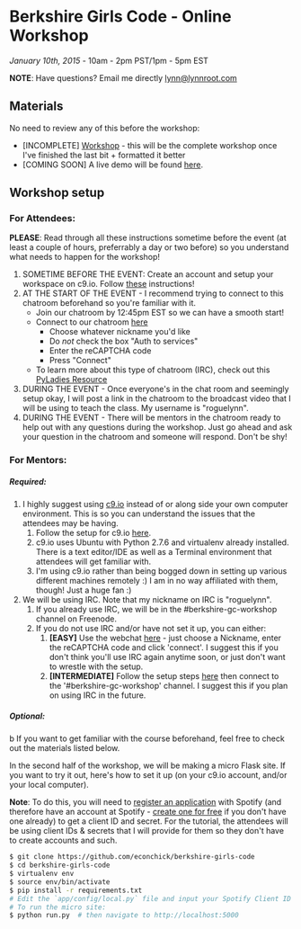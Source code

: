 # Berkshire Girls Code - Online Workshop

_January 10th, 2015_ - 10am - 2pm PST/1pm - 5pm EST

**NOTE**: Have questions?  Email me directly [lynn@lynnroot.com](mailto://lynn@lynnroot.com)

## Materials

No need to review any of this before the workshop:

* \[INCOMPLETE\] [Workshop](http://nbviewer.ipython.org/gist/econchick/5200d52f9af57cbd040d) - this will be the complete workshop once I've finished the last bit + formatted it better
* [COMING SOON] A live demo will be found [here](https://berkshire-girls-code.herokuapp.com).

## Workshop setup

### For Attendees:

**PLEASE**: Read through all these instructions sometime before the event (at least a couple of hours, preferrably a day or two before) so you understand what needs to happen for the workshop!

1. SOMETIME BEFORE THE EVENT: Create an account and setup your workspace on c9.io.  Follow [these](SETUP.md) instructions!
2. AT THE START OF THE EVENT - I recommend trying to connect to this chatroom beforehand so you're familiar with it.
    - Join our chatroom by 12:45pm EST so we can have a smooth start!
    - Connect to our chatroom [here](http://webchat.freenode.net/?channels=%23berkshire-gc-workshop)
        - Choose whatever nickname you'd like
        - Do *not* check the box "Auth to services"
        - Enter the reCAPTCHA code
        - Press "Connect"
    - To learn more about this type of chatroom (IRC), check out this [PyLadies Resource](http://www.pyladies.com/blog/irc-resources/)
3. DURING THE EVENT - Once everyone's in the chat room and seemingly setup okay, I will post a link in the chatroom to the broadcast video that I will be using to teach the class.  My username is "roguelynn".
4. DURING THE EVENT - There will be mentors in the chatroom ready to help out with any questions during the workshop.  Just go ahead and ask your question in the chatroom and someone will respond.  Don't be shy!

### For Mentors:

##### Required:

1. I highly suggest using [c9.io](https://c9.io) instead of or along side your own computer environment.  This is so you can understand the issues that the attendees may be having.
    1. Follow the setup for c9.io [here](SETUP.md).
    2. c9.io uses Ubuntu with Python 2.7.6 and virtualenv already installed.  There is a text editor/IDE as well as a Terminal environment that attendees will get familiar with.
    3. I'm using c9.io rather than being bogged down in setting up various different machines remotely :)  I am in no way affiliated with them, though! Just a huge fan :)
2. We will be using IRC.  Note that my nickname on IRC is "roguelynn".
    1. If you already use IRC, we will be in the #berkshire-gc-workshop channel on Freenode.
    2. If you do not use IRC and/or have not set it up, you can either:
        1. **[EASY]** Use the webchat [here](http://webchat.freenode.net/?channels=%23berkshire-gc-workshop) - just choose a Nickname, enter the reCAPTCHA code and click 'connect'.  I suggest this if you don't think you'll use IRC again anytime soon, or just don't want to wrestle with the setup.
        2. **[INTERMEDIATE]** Follow the setup steps [here](http://www.pyladies.com/blog/irc-resources/) then connect to the '#berkshire-gc-workshop' channel.  I suggest this if you plan on using IRC in the future.

##### Optional:
b
If you want to get familiar with the course beforehand, feel free to check out the materials listed below.

In the second half of the workshop, we will be making a micro Flask site.  If you want to try it out, here's how to set it up (on your c9.io account, and/or your local computer).

**Note**: To do this, you will need to [register an application](https://developer.spotify.com/my-applications/) with Spotify (and therefore have an account at Spotify - [create one for free](https://www.spotify.com/us/signup/?forward_url=%2Fus%2Faccount%2Foverview%2F) if you don't have one already) to get a client ID and secret.  For the tutorial, the attendees will be using client IDs & secrets that I will provide for them so they don't have to create accounts and such.


```bash
$ git clone https://github.com/econchick/berkshire-girls-code
$ cd berkshire-girls-code
$ virtualenv env
$ source env/bin/activate
$ pip install -r requirements.txt
# Edit the `app/config/local.py` file and input your Spotify Client ID & Secret.
# To run the micro site:
$ python run.py  # then navigate to http://localhost:5000
```
